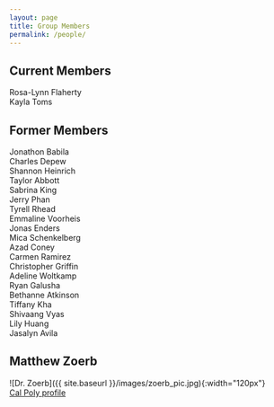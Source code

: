 ```yaml
---
layout: page
title: Group Members
permalink: /people/
---
```


## Current Members

Rosa-Lynn Flaherty \
Kayla Toms 

## Former Members
Jonathon Babila \
Charles Depew \
Shannon Heinrich \
Taylor Abbott \
Sabrina King \
Jerry Phan \
Tyrell Rhead \
Emmaline Voorheis \
Jonas Enders \
Mica Schenkelberg \
Azad Coney \
Carmen Ramirez \
Christopher Griffin \
Adeline Woltkamp \
Ryan Galusha \
Bethanne Atkinson \
Tiffany Kha \
Shivaang Vyas \
Lily Huang \
Jasalyn Avila 

## Matthew Zoerb

![Dr. Zoerb]({{ site.baseurl }}/images/zoerb_pic.jpg){:width="120px"}\
[Cal Poly profile](https://chemistry.calpoly.edu/content/faculty/zoerb_matthew)
